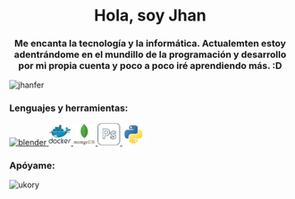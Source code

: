 <h1 align="center">Hola, soy Jhan</h1>
<h3 align="center">Me encanta la tecnología y la informática. Actualemten estoy adentrándome en el mundillo de la programación y desarrollo por mi propia cuenta y poco a poco iré aprendiendo más. :D</h3>

<p align="left"> <img src="https://komarev.com/ghpvc/?username=jhanfer&label=Profile%20views&color=0e75b6&style=flat" alt="jhanfer" /> </p>

<p align="left">
</p>

<h3 align="left">Lenguajes y herramientas:</h3>
<p align="left"> <a href="https://www.blender.org/" target="_blank" rel="noreferrer"> <img src="https://download.blender.org/branding/community/blender_community_badge_white.svg" alt="blender" width="40" height="40"/> </a> <a href="https://www.docker.com/" target="_blank" rel="noreferrer"> <img src="https://raw.githubusercontent.com/devicons/devicon/master/icons/docker/docker-original-wordmark.svg" alt="docker" width="40" height="40"/> </a> <a href="https://www.mongodb.com/" target="_blank" rel="noreferrer"> <img src="https://raw.githubusercontent.com/devicons/devicon/master/icons/mongodb/mongodb-original-wordmark.svg" alt="mongodb" width="40" height="40"/> </a> <a href="https://www.photoshop.com/en" target="_blank" rel="noreferrer"> <img src="https://raw.githubusercontent.com/devicons/devicon/master/icons/photoshop/photoshop-line.svg" alt="photoshop" width="40" height="40"/> </a> <a href="https://www.python.org" target="_blank" rel="noreferrer"> <img src="https://raw.githubusercontent.com/devicons/devicon/master/icons/python/python-original.svg" alt="python" width="40" height="40"/> </a> </p>

<h3 align="left">Apóyame:</h3>
<p><a href="https://www.buymeacoffee.com/ukory"> <img align="left" src="https://cdn.buymeacoffee.com/buttons/v2/default-yellow.png" height="50" width="210" alt="ukory" /></a></p><br><br>
